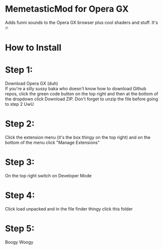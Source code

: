 # MemetasticMod for Opera GX

Adds funni sounds to the Opera GX browser plus cool shaders and stuff. It's 🔥

# How to Install

# Step 1: 
Download Opera GX (duh)  
If you're a silly sussy baka who doesn't know how to download Github repos, click the green code button on the top right and then at the bottom of the dropdown click Download ZIP. Don't forget to unzip the file before going to step 2 UwU
# Step 2: 
Click the extension menu (it's the box thingy on the top right) and on the bottom of the menu click "Manage Extensions"
# Step 3:
On the top right switch on Developer Mode
# Step 4: 
Click load unpacked and in the file finder thingy click this folder
# Step 5: 
Boogy Woogy
